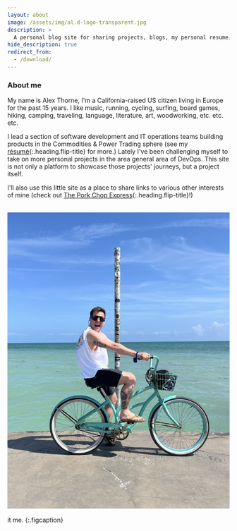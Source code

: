 ```yaml
---
layout: about
image: /assets/img/al.d-logo-transparent.jpg
description: >
  A personal blog site for sharing projects, blogs, my personal resume, and links to various other communities, platforms, or ideas I'm interested in.
hide_description: true
redirect_from:
  - /download/
---
```


<!--author-->

### About me

My name is Alex Thorne, I'm a California-raised US citizen living in Europe for the past 15 years. I like music, running, cycling, surfing, board games, hiking, camping, traveling, language, literature, art, woodworking, etc. etc. etc.

I lead a section of software development and IT operations teams building products in the Commodities & Power Trading sphere (see my [résumé]{:.heading.flip-title} for more.) Lately I've been challenging myself to take on more personal projects in the area general area of DevOps. This site is not only a platform to showcase those projects' journeys, but a project itself.

I'll also use this little site as a place to share links to various other interests of mine (check out [The Pork Chop Express]{:.heading.flip-title}!)

<br>

<!-- ![Screenshot](/assets/img/alex-bike2.jpg){:.lead width="1920" height="1080" loading="lazy"} -->

<picture>
  <source srcset="/assets/img/alex-bike2@12.5.jpg" media="(max-width: 240px)">
  <source srcset="/assets/img/alex-bike2@25.jpg" media="(max-width: 480px)">
  <source srcset="/assets/img/alex-bike2@50.jpg" media="(max-width: 960px)">
  <source srcset="/assets/img/alex-bike2.jpg" media="(max-width: 1920px)">
  <img src="/assets/img/alex-bike2.jpg" alt="Key West, Florida.">
</picture>


it me.
{:.figcaption}

[The Pork Chop Express]: projects.md
[Résumé]: resume.md